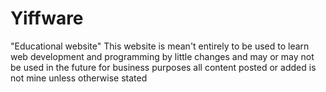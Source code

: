 # Yiffware
"Educational website"
This website is mean't entirely to be used to learn web development and programming by little changes and may or may not be used in the future for business purposes all content posted or added is not mine unless otherwise stated
